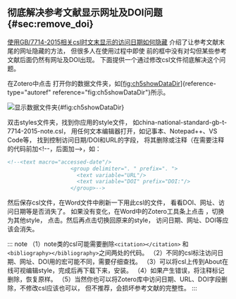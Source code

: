 ## 彻底解决参考文献显示网址及DOI问题 {#sec:remove_doi}

[使用GB/7714-2015相关csl时文末显示的访问日期如何隐藏](https://zhuanlan.zhihu.com/p/349555378) 介绍了让参考文献末尾的网址隐藏的方法， 但很多人在使用过程中即使 前的框中没有对勾但某些参考文献后面仍然有网址及DOI出现。 下面提供一个通过修改csl文件彻底解决这个问题。

在Zotero中点击 打开你的数据文件夹，如[\[fig:ch5showDataDir\]](#fig:ch5showDataDir){reference-type="autoref" reference="fig:ch5showDataDir"}所示。

![显示数据文件夹](ch5showDataDir){#fig:ch5showDataDir}

双击styles文件夹，找到你应用的style文件， 如china-national-standard-gb-t-7714-2015-note.csl， 用任何文本编辑器打开，如记事本、Notepad++、VS Code等， 找到控制访问日期/DOI和URL的字段， 将其删除或注释（在需要注释的代码前加\<!--，后面加--\>，如：

``` {.html language="HTML"}
<!--<text macro="accessed-date"/>
                    <group delimiter=". " prefix=". ">
                      <text variable="URL"/>
                      <text variable="DOI" prefix="DOI:"/>
                    </group>-->
```

然后保存csl文件，在Word文件中刷新一下用此csl的文件， 看看DOI、网址、访问日期等是否消失了。 如果没有变化，在Word中的Zotero工具条上点击 ，切换为其他style， 点击。然后再点击切换回原来的style， 访问日期、网址、DOI等应该会消失。

::: note
（1）note类的csl可能需要删除`<citation></citation>` 和 `<bibliography></bibliography>`之间两处的代码。 （2）不同的csl标注访问日期、网址、DOI用的宏可能不同，需要仔细查找。 （3）可以将csl上传到About在线可视编辑style，完成后再下载下来，安装。 （4）如果产生错误，将注释标记删除，恢复原样。 （5）当然你也可以将Zotero库中访问日期、URL、DOI字段删除，不修改csl应该也可以， 但不推荐，会损坏参考文献的完整性。
:::

